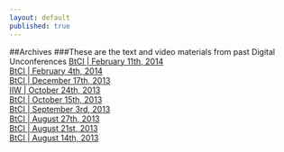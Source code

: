 ```yaml
---
layout: default
published: true
---
```


##Archives
###These are the text and video materials from past Digital Unconferences
[BtCI   |  February 11th, 2014](http://collaborativeinter.net/wiki/BtCI_2014-02-11.html)  
[BtCI   |  February 4th, 2014](http://collaborativeinter.net/wiki/BtCI_2014-02-04.html)  
[BtCI   |  December 17th, 2013](http://collaborativeinter.net/wiki/BtCI_2013-12-17.html)  
[IIW   |  October 24th, 2013](http://collaborativeinter.net/wiki/iiw_2013-10-24.html)  
[BtCI  |  October 15th, 2013](http://collaborativeinter.net/wiki/BtCI_2013-10-15.html)    
[BtCI  |  September 3rd, 2013](http://collaborativeinter.net/wiki/BtCI_2013-09-03.html)     
[BtCI  |  August 27th, 2013](http://collaborativeinter.net/wiki/BtCI_2013-08-27.html)     
[BtCI  |  August 21st, 2013](http://collaborativeinter.net/wiki/BtCI_2013-08-21.html)  
[BtCI  |  August 14th, 2013](http://collaborativeinter.net/wiki/BtCI_2013-08-14.html)  
